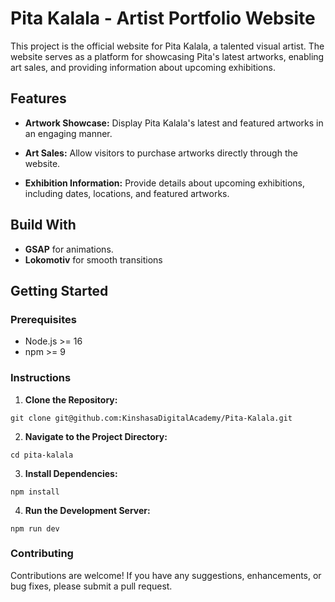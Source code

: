 # Pita Kalala - Artist Portfolio Website

This project is the official website for Pita Kalala, a talented visual artist. The website serves as a platform for showcasing Pita's latest artworks, enabling art sales, and providing information about upcoming exhibitions.

## Features

- **Artwork Showcase:** Display Pita Kalala's latest and featured artworks in an engaging manner.

- **Art Sales:** Allow visitors to purchase artworks directly through the website.

- **Exhibition Information:** Provide details about upcoming exhibitions, including dates, locations, and featured artworks.

## Build With

- **GSAP** for animations.
- **Lokomotiv** for smooth transitions

## Getting Started

### Prerequisites

- Node.js >= 16
- npm >= 9

### Instructions

1. **Clone the Repository:**

```
git clone git@github.com:KinshasaDigitalAcademy/Pita-Kalala.git

```

2. **Navigate to the Project Directory:**

```
cd pita-kalala

```

3. **Install Dependencies:**

```
npm install

```

4. **Run the Development Server:**

```
npm run dev

```

### Contributing

Contributions are welcome! If you have any suggestions, enhancements, or bug fixes, please submit a pull request.
